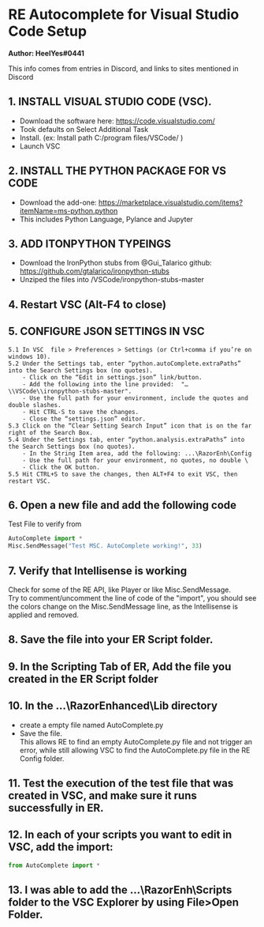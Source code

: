 # RE Autocomplete for Visual Studio Code Setup

**Author: HeelYes#0441**

This info comes from entries in Discord, and links to sites mentioned in Discord
## 1. INSTALL VISUAL STUDIO CODE (VSC).   
- Download the software here: https://code.visualstudio.com/ 
- Took defaults on Select Additional Task
- Install. (ex: Install path C:/program files/VSCode/ )
- Launch VSC
  
## 2. INSTALL THE PYTHON PACKAGE FOR VS CODE 
- Download the add-one: https://marketplace.visualstudio.com/items?itemName=ms-python.python
- This includes Python Language, Pylance and Jupyter

## 3. ADD ITONPYTHON TYPEINGS
- Download the IronPython stubs from @Gui_Talarico github: https://github.com/gtalarico/ironpython-stubs 
- Unziped the files into /VSCode/ironpython-stubs-master

## 4. Restart VSC (Alt-F4 to close)

## 5. CONFIGURE JSON SETTINGS IN VSC      
    5.1 In VSC  file > Preferences > Settings (or Ctrl+comma if you’re on windows 10).    
    5.2 Under the Settings tab, enter “python.autoComplete.extraPaths” into the Search Settings box (no quotes).    
        - Click on the “Edit in settings.json” link/button.    
        - Add the following into the line provided:  "…\\VSCode\\ironpython-stubs-master".    
        - Use the full path for your environment, include the quotes and double slashes.    
        - Hit CTRL-S to save the changes.    
        - Close the “settings.json” editor.    
    5.3 Click on the “Clear Setting Search Input” icon that is on the far right of the Search Box.    
    5.4 Under the Settings tab, enter “python.analysis.extraPaths” into the Search Settings box (no quotes).    
        - In the String Item area, add the following: ...\RazorEnh\Config     
        - Use the full path for your environment, no quotes, no double \    
        - Click the OK button.    
    5.5 Hit CTRL+S to save the changes, then ALT+F4 to exit VSC, then restart VSC.    

## 6. Open a new file and add the following code     
Test File to verify from      
```py
AutoComplete import *
Misc.SendMessage("Test MSC. AutoComplete working!", 33)
```

## 7. Verify that Intellisense is working
Check for some of the RE API, like Player or like Misc.SendMessage.     
Try to comment/uncomment the line of code of the "import", you should see the colors change on the Misc.SendMessage line, as the Intellisense is applied and removed.    

## 8. Save the file into your ER Script folder.    

## 9. In the Scripting Tab of ER, Add the file you created in the ER Script folder    

## 10. In the …\RazorEnhanced\Lib directory
- create a empty file named AutoComplete.py
- Save the file.    
This allows RE to find an empty AutoComplete.py file and not trigger an error, while still allowing VSC to find the AutoComplete.py file in the RE Config folder.    

## 11. Test the execution of the test file that was created in VSC, and make sure it runs successfully in ER.    
    
## 12. In each of your scripts you want to edit in VSC, add the import:    
```py
from AutoComplete import *    
```    

## 13. I was able to add the …\RazorEnh\Scripts folder to the VSC Explorer by using File>Open Folder.


